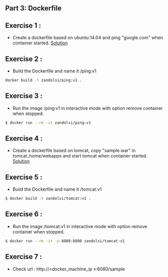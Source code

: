 ## Part 3: Dockerfile
## Exercise 1 : 
* Create a dockerfile based on ubuntu:14.04 and ping "google.com" when container started.
[Solution](Dockerfile)

## Exercise 2 : 
* Build the Dockerfile and name it <User>/ping:v1
```sh
docker build -t zandolsi/ping:v1 .
```

## Exercise 3 : 
* Run the image <User>/ping:v1 in interactive mode with option remove container when stopped.
```sh
$ docker run --rm -it zandolsi/ping:v1
```

## Exercise 4 : 
* Create a dockerfile based on tomcat, copy "sample.war" in tomcat_home/webapps and start tomcat when container started.
[Solution](tomcat/Dockerfile)

## Exercise 5 : 
* Build the Dockerfile and name it <User>/tomcat:v1
```sh
$ docker build -t zandolsi/tomcat:v1 .
```

## Exercise 6 : 
* Run the image <User>/tomcat:v1 in interactive mode with option remove container when stopped.
```sh
$ docker run --rm -it -p 8080:8080 zandolsi/tomcat:v1
```

## Exercise 7 : 
* Check url : http://<docker_machine_ip »:8080/sample
